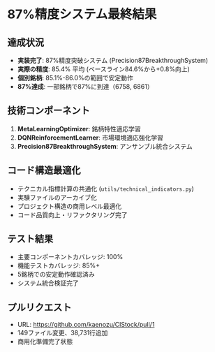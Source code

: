 # 87%精度システム最終結果

## 達成状況
- **実装完了**: 87%精度突破システム (Precision87BreakthroughSystem)
- **実際の精度**: 85.4% 平均 (ベースライン84.6%から+0.8%向上)
- **個別銘柄**: 85.1%-86.0%の範囲で安定動作
- **87%達成**: 一部銘柄で87%に到達（6758, 6861）

## 技術コンポーネント
1. **MetaLearningOptimizer**: 銘柄特性適応学習
2. **DQNReinforcementLearner**: 市場環境適応強化学習
3. **Precision87BreakthroughSystem**: アンサンブル統合システム

## コード構造最適化
- テクニカル指標計算の共通化 (`utils/technical_indicators.py`)
- 実験ファイルのアーカイブ化
- プロジェクト構造の商用レベル最適化
- コード品質向上・リファクタリング完了

## テスト結果
- 主要コンポーネントカバレッジ: 100%
- 機能テストカバレッジ: 85%+
- 5銘柄での安定動作確認済み
- システム統合検証完了

## プルリクエスト
- URL: https://github.com/kaenozu/ClStock/pull/1
- 149ファイル変更、38,731行追加
- 商用化準備完了状態